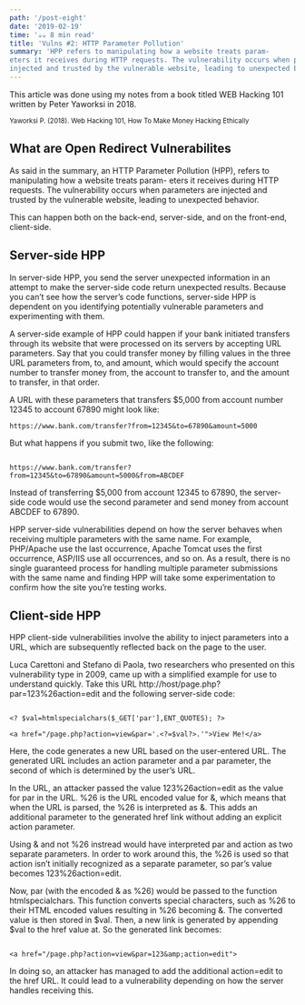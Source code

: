```yaml
---
path: '/post-eight'
date: '2019-02-19'
time: '☕️☕️ 8 min read'
title: 'Vulns #2: HTTP Parameter Pollution'
summary: 'HPP refers to manipulating how a website treats param-
eters it receives during HTTP requests. The vulnerability occurs when parameters are
injected and trusted by the vulnerable website, leading to unexpected behavior.'
---
```


This article was done using my notes from a book titled WEB Hacking 101 written by Peter Yaworksi in 2018.

<sub>Yaworksi P. (2018). Web Hacking 101, How To Make Money Hacking Ethically</sub>

## What are Open Redirect Vulnerabilites

As said in the summary, an HTTP Parameter Pollution (HPP), refers to manipulating how a website treats param-
eters it receives during HTTP requests. The vulnerability occurs when parameters are injected and trusted by the vulnerable website, leading to unexpected behavior.

This can happen both on the back-end, server-side, and on the front-end, client-side.

## Server-side HPP

In server-side HPP, you send the server unexpected information in an attempt to make the server-side code return unexpected results. Because you can’t
see how the server’s code functions, server-side HPP is dependent on you identifying potentially vulnerable parameters and experimenting with them.

A server-side example of HPP could happen if your bank initiated transfers through its website that were processed on its servers by accepting URL parameters. Say that you
could transfer money by filling values in the three URL parameters from, to, and amount, which would specify the account number to transfer money from, the account to transfer
to, and the amount to transfer, in that order.

A URL with these parameters that transfers \$5,000 from account number 12345 to account 67890 might look like:

```
https://www.bank.com/transfer?from=12345&to=67890&amount=5000

```

But what happens if you submit two, like the following:

```

https://www.bank.com/transfer?from=12345&to=67890&amount=5000&from=ABCDEF

```

Instead of transferring \$5,000 from account 12345 to 67890, the server-side code would use the second parameter and send money from account ABCDEF to 67890.

HPP server-side vulnerabilities depend on how the server behaves when receiving multiple parameters with the same name. For example, PHP/Apache
use the last occurrence, Apache Tomcat uses the first occurrence, ASP/IIS use all occurrences, and so on. As a result, there is no single guaranteed process for handling
multiple parameter submissions with the same name and finding HPP will take some experimentation to confirm how the site you’re testing works.

## Client-side HPP

HPP client-side vulnerabilities involve the ability to inject parameters into a URL, which are subsequently reflected back on the page to the user.

Luca Carettoni and Stefano di Paola, two researchers who presented on this vulnerability
type in 2009, came up with a simplified example for use to understand quickly.
Take this URL http://host/page.php?par=123%26action=edit and the following server-side
code:

```

<? $val=htmlspecialchars($_GET['par'],ENT_QUOTES); ?>

<a href="/page.php?action=view&par='.<?=$val?>.'">View Me!</a>

```

Here, the code generates a new URL based on the user-entered URL. The generated URL includes an action parameter and a par parameter, the second of which is determined
by the user’s URL.

In the URL, an attacker passed the value 123%26action=edit as the value for par in the URL. %26 is the URL encoded value for &, which means that
when the URL is parsed, the %26 is interpreted as &. This adds an additional parameter to the generated href link without adding an explicit action parameter.

Using & and not %26 instread would have interpreted par and action as two separate parameters. In order to work around this, the %26 is used so
that action isn’t initially recognized as a separate parameter, so par’s value becomes 123%26action=edit.

Now, par (with the encoded & as %26) would be passed to the function htmlspecialchars.
This function converts special characters, such as %26 to their HTML encoded values
resulting in %26 becoming &. The converted value is then stored in $val. Then, a new
link is generated by appending $val to the href value at. So the generated link becomes:

```

<a href="/page.php?action=view&par=123&amp;action=edit">

```

In doing so, an attacker has managed to add the additional action=edit to the href URL. It could lead to a vulnerability depending on how the server handles receiving this.
